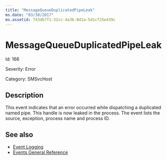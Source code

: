 ```yaml
---
title: "MessageQueueDuplicatedPipeLeak"
ms.date: "03/30/2017"
ms.assetid: 743db7f1-32cc-4a3b-8d1a-5d1cf25e439c
---
```

# MessageQueueDuplicatedPipeLeak

Id: 166  
  
 Severity: Error  
  
 Category: SMSvcHost  
  
## Description  

 This event indicates that an error occurred while dispatching a duplicated named pipe. This handle is now leaked in the process. The event lists the source, exception, process name and process ID.  
  
## See also

- [Event Logging](index.md)
- [Events General Reference](events-general-reference.md)
